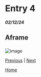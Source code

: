 # Entry 4
##### 02/12/24
## Aframe
### 
![image](https://github.com/richardp6889/sep10-freedom-project/assets/146861658/89ed25db-1510-4147-b04e-389b511dc4b8)

[Previous](entry03.md) | [Next](entry05.md)

[Home](../README.md)
